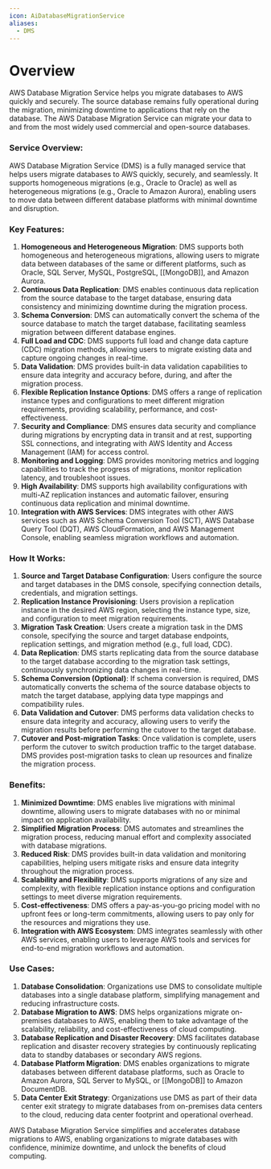 ```yaml
---
icon: AiDatabaseMigrationService
aliases:
  - DMS
---
```

# Overview
AWS Database Migration Service helps you migrate databases to AWS quickly and securely. The source database remains fully operational during the migration, minimizing downtime to applications that rely on the database. The AWS Database Migration Service can migrate your data to and from the most widely used commercial and open-source databases.

### Service Overview:

AWS Database Migration Service (DMS) is a fully managed service that helps users migrate databases to AWS quickly, securely, and seamlessly. It supports homogeneous migrations (e.g., Oracle to Oracle) as well as heterogeneous migrations (e.g., Oracle to Amazon Aurora), enabling users to move data between different database platforms with minimal downtime and disruption.

### Key Features:

1. **Homogeneous and Heterogeneous Migration**: DMS supports both homogeneous and heterogeneous migrations, allowing users to migrate data between databases of the same or different platforms, such as Oracle, SQL Server, MySQL, PostgreSQL, [[MongoDB]], and Amazon Aurora.
2. **Continuous Data Replication**: DMS enables continuous data replication from the source database to the target database, ensuring data consistency and minimizing downtime during the migration process.
3. **Schema Conversion**: DMS can automatically convert the schema of the source database to match the target database, facilitating seamless migration between different database engines.
4. **Full Load and CDC**: DMS supports full load and change data capture (CDC) migration methods, allowing users to migrate existing data and capture ongoing changes in real-time.
5. **Data Validation**: DMS provides built-in data validation capabilities to ensure data integrity and accuracy before, during, and after the migration process.
6. **Flexible Replication Instance Options**: DMS offers a range of replication instance types and configurations to meet different migration requirements, providing scalability, performance, and cost-effectiveness.
7. **Security and Compliance**: DMS ensures data security and compliance during migrations by encrypting data in transit and at rest, supporting SSL connections, and integrating with AWS Identity and Access Management (IAM) for access control.
8. **Monitoring and Logging**: DMS provides monitoring metrics and logging capabilities to track the progress of migrations, monitor replication latency, and troubleshoot issues.
9. **High Availability**: DMS supports high availability configurations with multi-AZ replication instances and automatic failover, ensuring continuous data replication and minimal downtime.
10. **Integration with AWS Services**: DMS integrates with other AWS services such as AWS Schema Conversion Tool (SCT), AWS Database Query Tool (DQT), AWS CloudFormation, and AWS Management Console, enabling seamless migration workflows and automation.

### How It Works:

1. **Source and Target Database Configuration**: Users configure the source and target databases in the DMS console, specifying connection details, credentials, and migration settings.
2. **Replication Instance Provisioning**: Users provision a replication instance in the desired AWS region, selecting the instance type, size, and configuration to meet migration requirements.
3. **Migration Task Creation**: Users create a migration task in the DMS console, specifying the source and target database endpoints, replication settings, and migration method (e.g., full load, CDC).
4. **Data Replication**: DMS starts replicating data from the source database to the target database according to the migration task settings, continuously synchronizing data changes in real-time.
5. **Schema Conversion (Optional)**: If schema conversion is required, DMS automatically converts the schema of the source database objects to match the target database, applying data type mappings and compatibility rules.
6. **Data Validation and Cutover**: DMS performs data validation checks to ensure data integrity and accuracy, allowing users to verify the migration results before performing the cutover to the target database.
7. **Cutover and Post-migration Tasks**: Once validation is complete, users perform the cutover to switch production traffic to the target database. DMS provides post-migration tasks to clean up resources and finalize the migration process.

### Benefits:

1. **Minimized Downtime**: DMS enables live migrations with minimal downtime, allowing users to migrate databases with no or minimal impact on application availability.
2. **Simplified Migration Process**: DMS automates and streamlines the migration process, reducing manual effort and complexity associated with database migrations.
3. **Reduced Risk**: DMS provides built-in data validation and monitoring capabilities, helping users mitigate risks and ensure data integrity throughout the migration process.
4. **Scalability and Flexibility**: DMS supports migrations of any size and complexity, with flexible replication instance options and configuration settings to meet diverse migration requirements.
5. **Cost-effectiveness**: DMS offers a pay-as-you-go pricing model with no upfront fees or long-term commitments, allowing users to pay only for the resources and migrations they use.
6. **Integration with AWS Ecosystem**: DMS integrates seamlessly with other AWS services, enabling users to leverage AWS tools and services for end-to-end migration workflows and automation.

### Use Cases:

1. **Database Consolidation**: Organizations use DMS to consolidate multiple databases into a single database platform, simplifying management and reducing infrastructure costs.
2. **Database Migration to AWS**: DMS helps organizations migrate on-premises databases to AWS, enabling them to take advantage of the scalability, reliability, and cost-effectiveness of cloud computing.
3. **Database Replication and Disaster Recovery**: DMS facilitates database replication and disaster recovery strategies by continuously replicating data to standby databases or secondary AWS regions.
4. **Database Platform Migration**: DMS enables organizations to migrate databases between different database platforms, such as Oracle to Amazon Aurora, SQL Server to MySQL, or [[MongoDB]] to Amazon DocumentDB.
5. **Data Center Exit Strategy**: Organizations use DMS as part of their data center exit strategy to migrate databases from on-premises data centers to the cloud, reducing data center footprint and operational overhead.

AWS Database Migration Service simplifies and accelerates database migrations to AWS, enabling organizations to migrate databases with confidence, minimize downtime, and unlock the benefits of cloud computing.
